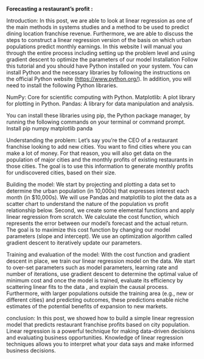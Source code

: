 **Forecasting a restaurant’s profit :**

Introduction:
In this post, we are able to look at linear regression as one of the main methods in systems studies and a method to be used to predict dining location franchise revenue. Furthermore, we are able to discuss the steps to construct a linear regression version of the basis on which urban populations predict monthly earnings. In this website I will manual you through the entire process including setting up the problem level and using gradient descent to optimize the parameters of our model
Installation
Follow this tutorial and you should have Python installed on your system. You can install Python and the necessary libraries by following the instructions on the official Python website (https://www.python.org/). In addition, you will need to install the following Python libraries.

NumPy: Core for scientific computing with Python.
Matplotlib: A plot library for plotting in Python.
Pandas: A library for data manipulation and analysis.

You can install these libraries using pip, the Python package manager, by running the following commands on your terminal or command prompt.
Install pip numpy matplotlib panda

Understanding the problem:
Let’s say you’re the CEO of a restaurant franchise looking to add new cities. You want to find cities where you can make a lot of money. For that reason, you will also get data on the population of major cities and the monthly profits of existing restaurants in those cities. The goal is to use this information to generate monthly profits for undiscovered cities, based on their size.

Building the model:
We start by projecting and plotting a data set to determine the urban population (in 10,000s) that expresses interest each month (in $10,000s). We will use Pandas and matplotlib to plot the data as a scatter chart to understand the nature of the population vs profit relationship below. Second, we create some elemental functions and apply linear regression from scratch. We calculate the cost function, which represents the error between our model’s forecast and the actual return. The goal is to maximize this cost function by changing our model parameters (slope and intercept). We use an optimization algorithm called gradient descent to iteratively update our parameters.

Training and evaluation of the model:
With the cost function and gradient descent in place, we train our linear regression model on the data. We start to over-set parameters such as model parameters, learning rate and number of iterations, use gradient descent to determine the optimal value of minimum cost and once the model is trained, evaluate its efficiency by scattering linear fits to the data , and explain the causal process. Furthermore, with larger populations outside the training area (e.g., new or different cities) and predicting outcomes, these predictions enable niche estimates of the potential benefits of expansion to new markets.

conclusion:
In this post, we showed how to build a simple linear regression model that predicts restaurant franchise profits based on city population. Linear regression is a powerful technique for making data-driven decisions and evaluating business opportunities. Knowledge of linear regression techniques allows you to interpret what your data says and make informed business decisions.
